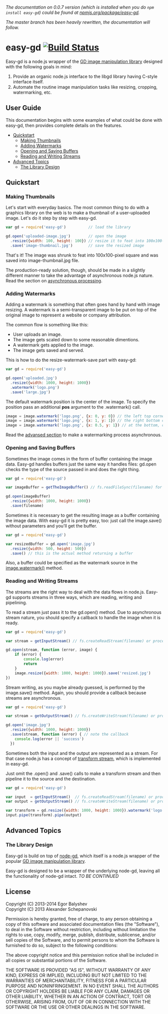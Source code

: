 _The documentation on 0.0.7 version (which is installed when you do ``npm install easy-gd``) could be found at [npmjs.org/package/easy-gd](https://npmjs.org/package/easy-gd)._

_The master branch has been heavily rewritten, the documentation will follow._

# easy-gd [![Build Status](https://travis-ci.org/furagu/easy-gd.png?branch=master)](https://travis-ci.org/furagu/easy-gd)

Easy-gd is a node.js wrapper of the [GD image manipulation library](http://libgd.bitbucket.org) designed with the following goals in mind:

1. Provide an organic node.js interface to the libgd library having C-style interface itself.
2. Automate the routine image manipulation tasks like resizing, cropping, watermarking, etc.

## User Guide
This documentation begins with some examples of what could be done with easy-gd, then provides complete details on the features.

* [Quickstart](#quickstart)
    * [Making Thumbnails](#making-thumbnails)
    * [Adding Watermarks](#adding-watermarks)
    * [Opening and Saving Buffers](#opening-and-saving-buffers)
    * [Reading and Writing Streams](#reading-and-writing-streams)
 * [Advanced Topics](#advanced-topics)
    * [The Library Design](#the-library-design)

## Quickstart

### Making Thumbnails

Let's start with everyday basics. The most common thing to do with a graphics library on the web is to make a thumbnail of a user-uploaded image. Let's do it step by step with easy-gd.

```js
var gd = require('easy-gd')          // load the library

gd.open('uploaded-image.jpg')        // open the image
  .resize({width: 100, height: 100}) // resize it to feat into 100x100-pixel square
  .save('image-thumbnail.jpg')       // save the resized image
```

That's it! The image was shrunk to feat into 100x100-pixel square and was saved into image-thumbnail.jpg file.

The production-ready solution, though, should be made in a slightly different manner to take the advantage of asynchronous node.js nature. Read the section on [asynchronous processing](#TODO).

### Adding Watermarks

Adding a watermark is something that often goes hand by hand with image resizing. A watermark is a semi-transparent image to be put on top of the original image to represent a website or company attribution.

The common flow is something like this:

* User uploads an image.
* The image gets scaled down to some reasonable dimentions.
* A watermark gets applied to the image.
* The image gets saved and served.

This is how to do the resize-watermark-save part with easy-gd:

```js
var gd = require('easy-gd')

gd.open('uploaded.jpg')
  .resize({width: 1000, height: 1000})
  .watermark('logo.png')
  .save('large.jpg')
```

The default watermark position is the center of the image. To specify the position pass an additional __pos__ argument to the .watermark() call.

```js
image = image.watermark('logo.png', {x: 0, y: 0}) // the left top corner
image = image.watermark('logo.png', {x: 1, y: 1}) // the right bottom corner
image = image.watermark('logo.png', {x: 0.5, y: 1}) // at the bottom, centered horizontally
```

Read the [advansed section](#TODO) to make a watermarking process asynchronous.

### Opening and Saving Buffers

Sometimes the image comes in the form of buffer containing the image data. Easy-gd handles buffers just the same way it handles files: gd.open checks the type of the source passed in and does the right thing.

```js
var gd = require('easy-gd')

var imageBuffer = getTheImageBuffer() // fs.readFileSync(filename) for example

gd.open(imageBuffer)
  .resize({width: 1000, height: 1000})
  .save(filename)
```

Sometimes it is necessary to get the resulting image as a buffer containing the image data. With easy-gd it is pretty easy, too: just call the image.save() without parameters and you'll get the buffer.

```js
var gd = require('easy-gd')

var resizedBuffer = gd.open('image.jpg')
  .resize({width: 500, height: 500})
  .save() // this is the actual method returning a buffer
```

Also, a buffer could be specified as the watermark source in the [image.watermark()](#adding-watermarks) method.

### Reading and Writing Streams

The streams are the right way to deal with the data flows in node.js. Easy-gd supports streams in three ways, which are reading, writing and pipelining.

To read a stream just pass it to the gd.open() method. Due to asynchronous stream nature, you should specify a callback to handle the image when it is ready.

```js
var gd = require('easy-gd')

var stream = getInputStream() // fs.createReadStream(filename) or process.stdin

gd.open(stream, function (error, image) {
    if (error) {
        console.log(error)
        return
    }
    image.resize({width: 1000, height: 1000}).save('resized.jpg')
})
```

Stream writing, as you maybe already guessed, is performed by the image.save() method. Again, you should provide a callback because streams are asynchronous.

```js
var gd = require('easy-gd')

var stream = getOutputStream() // fs.createWriteStream(filename) or process.stdout

gd.open('image.jpg')
  .resize({width: 1000, height: 1000})
  .save(stream, function (error) { // note the callback
    console.log(error || 'success')
  })
```

Sometimes both the input and the output are represented as a stream. For that case node.js has a concept of [transform stream](http://nodejs.org/api/stream.html#stream_class_stream_transform), which is implemented in easy-gd.

Just omit the .open() and .save() calls to make a transform stream and then pipeline it to the source and the destination.

```js
var gd = require('easy-gd')

var input  = getInputStream()  // fs.createReadStream(filename) or process.stdin
var output = getOutputStream() // fs.createWriteStream(filename) or process.stdout

var transform = gd.resize({width: 1000, height: 1000}).watermark('logo.png')
input.pipe(transform).pipe(output)
```

## Advanced Topics

### The Library Design

Easy-gd is build on top of [node-gd](https://www.npmjs.org/package/node-gd), which itself is a node.js wrapper of the popular [GD image manipulation library](http://libgd.bitbucket.org).

Easy-gd is designed to be a wrapper of the underlying node-gd, leaving all the functionality of node-gd intact. _TO BE CONTINUED_


## License

Copyright (C) 2013-2014 Egor Balyshev<br>
Copyright (C) 2013 Alexander Schepanovski

Permission is hereby granted, free of charge, to any person obtaining a copy of this software and associated documentation files (the "Software"), to deal in the Software without restriction, including without limitation the rights to use, copy, modify, merge, publish, distribute, sublicense, and/or sell copies of the Software, and to permit persons to whom the Software is furnished to do so, subject to the following conditions:

The above copyright notice and this permission notice shall be included in all copies or substantial portions of the Software.

THE SOFTWARE IS PROVIDED "AS IS", WITHOUT WARRANTY OF ANY KIND, EXPRESS OR IMPLIED, INCLUDING BUT NOT LIMITED TO THE WARRANTIES OF MERCHANTABILITY, FITNESS FOR A PARTICULAR PURPOSE AND NONINFRINGEMENT. IN NO EVENT SHALL THE AUTHORS OR COPYRIGHT HOLDERS BE LIABLE FOR ANY CLAIM, DAMAGES OR OTHER LIABILITY, WHETHER IN AN ACTION OF CONTRACT, TORT OR OTHERWISE, ARISING FROM, OUT OF OR IN CONNECTION WITH THE SOFTWARE OR THE USE OR OTHER DEALINGS IN THE SOFTWARE.
